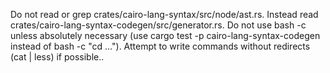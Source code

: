 Do not read or grep crates/cairo-lang-syntax/src/node/ast.rs. Instead read crates/cairo-lang-syntax-codegen/src/generator.rs.
Do not use bash -c unless absolutely necessary (use cargo test -p cairo-lang-syntax-codegen instead of bash -c "cd ...").
Attempt to write commands without redirects (cat | less) if possible..
